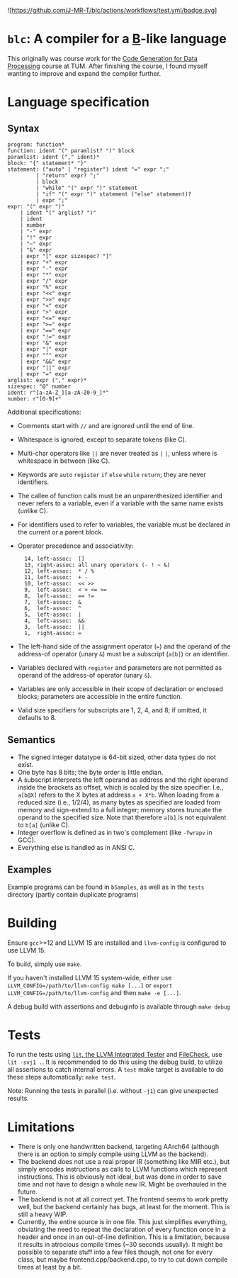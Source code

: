 ![https://github.com/J-MR-T/blc/actions/workflows/test.yml/badge.svg]

# `blc`: A compiler for a [B](https://en.wikipedia.org/wiki/B_(programming_language))-like language

This originally was course work for the [Code Generation for Data Processing](https://db.in.tum.de/teaching/ws2223/codegen/?lang=en) course at TUM.
After finishing the course, I found myself wanting to improve and expand the compiler further.

# Language specification
## Syntax

    program: function*
    function: ident "(" paramlist? ")" block
    paramlist: ident ("," ident)*
    block: "{" statement* "}"
    statement: ("auto" | "register") ident "=" expr ";"
             | "return" expr? ";"
             | block
             | "while" "(" expr ")" statement
             | "if" "(" expr ")" statement ("else" statement)?
             | expr ";"
    expr: "(" expr ")"
        | ident "(" arglist? ")"
        | ident
        | number
        | "-" expr
        | "!" expr
        | "~" expr
        | "&" expr
        | expr "[" expr sizespec? "]"
        | expr "+" expr
        | expr "-" expr
        | expr "*" expr
        | expr "/" expr
        | expr "%" expr
        | expr "<<" expr
        | expr ">>" expr
        | expr "<" expr
        | expr ">" expr
        | expr "<=" expr
        | expr ">=" expr
        | expr "==" expr
        | expr "!=" expr
        | expr "&" expr
        | expr "|" expr
        | expr "^" expr
        | expr "&&" expr
        | expr "||" expr
        | expr "=" expr
    arglist: expr ("," expr)*
    sizespec: "@" number
    ident: r"[a-zA-Z_][a-zA-Z0-9_]*"
    number: r"[0-9]+"

Additional specifications:

- Comments start with `//` and are ignored until the end of line.
- Whitespace is ignored, except to separate tokens (like C).
- Multi-char operators like `||` are never treated as `|` `|`, unless where is whitespace in between (like C).
- Keywords are `auto` `register` `if` `else` `while` `return`; they are never identifiers.
- The callee of function calls must be an unparenthesized identifier and never refers to a variable, even if a variable with the same name exists (*un*like C).
- For identifiers used to refer to variables, the variable must be declared in the current or a parent block.
- Operator precedence and associativity:

        14, left-assoc:  []
        13, right-assoc: all unary operators (- ! ~ &)
        12, left-assoc:  * / %
        11, left-assoc:  + -
        10, left-assoc:  << >>
        9,  left-assoc:  < > <= >=
        8,  left-assoc:  == !=
        7,  left-assoc:  &
        6,  left-assoc:  ^
        5,  left-assoc:  |
        4,  left-assoc:  &&
        3,  left-assoc:  ||
        1,  right-assoc: =

- The left-hand side of the assignment operator (`=`) and the operand of the address-of operator (unary `&`) must be a subscript (`a[b]`) or an identifier.
- Variables declared with `register` and parameters are not permitted as operand of the address-of operator (unary `&`).
- Variables are only accessible in their scope of declaration or enclosed blocks; parameters are accessible in the entire function.
- Valid size specifiers for subscripts are 1, 2, 4, and 8; if omitted, it defaults to 8.

## Semantics

- The signed integer datatype is 64-bit sized, other data types do not exist.
- One byte has 8 bits; the byte order is little endian.
- A subscript interprets the left operand as address and the right operand inside the brackets as offset, which is scaled by the size specifier. I.e., `a[b@X]` refers to the X bytes at address `a + X*b`. When loading from a reduced size (i.e., 1/2/4), as many bytes as specified are loaded from memory and sign-extend to a full integer; memory stores truncate the operand to the specified size. Note that therefore `a[b]` is not equivalent to `b[a]` (unlike C).
- Integer overflow is defined as in two's complement (like `-fwrapv` in GCC).
- Everything else is handled as in ANSI C.

## Examples
Example programs can be found in `bSamples`, as well as in the `tests` directory (partly contain duplicate programs)

# Building
Ensure `gcc`>=12 and LLVM 15 are installed and `llvm-config` is configured to use LLVM 15.

To build, simply use `make`.

If you haven't installed LLVM 15 system-wide, either use `LLVM_CONFIG=/path/to/llvm-config make [...]` or `export LLVM_CONFIG=/path/to/llvm-config` and then `make -e [...]`.

A debug build with assertions and debuginfo is available through `make debug`

# Tests
To run the tests using [`lit`, the LLVM Integrated Tester](https://www.llvm.org/docs/CommandGuide/lit.html) and [FileCheck](https://www.llvm.org/docs/CommandGuide/FileCheck.html), use `lit -svj1 .`. It is recommended to do this using the debug build, to utilize all assertions to catch internal errors. A `test` make target is available to do these steps automatically: `make test`.

Note: Running the tests in parallel (i.e. without `-j1`) can give unexpected results.

# Limitations

- There is only one handwritten backend, targeting AArch64 (although there is an option to simply compile using LLVM as the backend).
- The backend does not use a real proper IR (something like MIR etc.), but simply encodes instructions as calls to LLVM functions which represent instructions. This is obviously not ideal, but was done in order to save time and not have to design a whole new IR. Might be overhauled in the future.
- The backend is not at all correct yet. The frontend seems to work pretty well, but the backend certainly has bugs, at least for the moment. This is still a heavy WIP.
- Currently, the entire source is in one file. This just simplifies everything, obviating the need to repeat the declaration of every function once in a header and once in an out-of-line definition. This is a limitation, because it results in atrocious compile times (~30 seconds usually). It might be possible to separate stuff into a few files though, not one for every class, but maybe frontend.cpp/backend.cpp, to try to cut down compile times at least by a bit.


